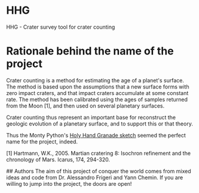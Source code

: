 # HHG
HHG - Crater survey tool for crater counting

# Rationale behind the name of the project

Crater counting is a method for estimating the age of a planet's surface. The method is based upon the assumptions that a new surface forms with zero impact craters, and that impact craters accumulate at some constant rate. The method has been calibrated using the ages of samples returned from the Moon [1], and then used on several planetary surfaces.

Crater counting thus represent an important base for reconstruct the geologic evolution of a planetary surface, and to support this or that theory.  

Thus the Monty Python's [Holy Hand Granade sketch](https://www.youtube.com/watch?v=xOrgLj9lOwk) seemed the perfect name for the project, indeed.


[1] Hartmann, W.K., 2005. Martian cratering 8: Isochron refinement and the chronology of Mars. Icarus, 174, 294-320.

## Authors
The aim of this project of conquer the world comes from mixed ideas and code from Dr. Alessandro Frigeri and Yann Chemin. If you are willing to jump into the project, the doors are open!


